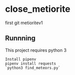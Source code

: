 # close_metiorite
first git metioritev1

## Runnning

This project requires python 3
```
Install pipenv
pipenv install requests
`python3 find_meteors.py`
